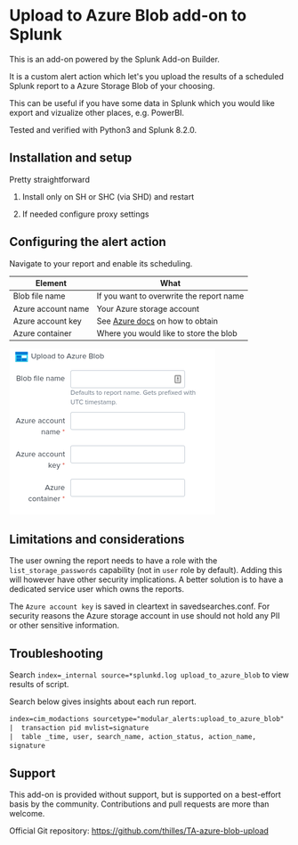 # Upload to Azure Blob add-on to Splunk

This is an add-on powered by the Splunk Add-on Builder.

It is a custom alert action which let's you upload the results of a scheduled Splunk report to a Azure Storage Blob of your choosing.

This can be useful if you have some data in Splunk which you would like export and vizualize other places, e.g. PowerBI.

Tested and verified with Python3 and Splunk 8.2.0.

## Installation and setup

Pretty straightforward

1. Install only on SH or SHC (via SHD) and restart

2. If needed configure proxy settings

## Configuring the alert action

Navigate to your report and enable its scheduling.

| Element | What |
-----|------
| Blob file name | If you want to overwrite the report name |
| Azure account name | Your Azure storage account |
| Azure account key | See [Azure docs](https://docs.microsoft.com/en-us/azure/storage/common/storage-account-keys-manage?tabs=azure-portal#view-account-access-keys) on how to obtain |
| Azure container | Where you would like to store the blob |

![Upload configuration](static/config_blob_upload.png)

## Limitations and considerations

The user owning the report needs to have a role with the `list_storage_passwords` capability (not in `user` role by default).
Adding this will however have other security implications. A better solution is to have a dedicated service user which owns the reports.

The `Azure account key` is saved in cleartext in savedsearches.conf.
For security reasons the Azure storage account in use should not hold any PII or other sensitive information.

## Troubleshooting

Search `index=_internal source=*splunkd.log upload_to_azure_blob` to view results of script.

Search below gives insights about each run report.

```
index=cim_modactions sourcetype="modular_alerts:upload_to_azure_blob" 
|  transaction pid mvlist=signature
|  table _time, user, search_name, action_status, action_name, signature
```


## Support

This add-on is provided without support, but is supported on a best-effort basis by the community.
Contributions and pull requests are more than welcome.

Official Git repository: <https://github.com/thilles/TA-azure-blob-upload>
